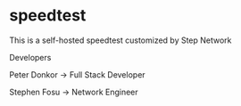 # speedtest
This is a self-hosted speedtest customized by Step Network 

Developers

Peter Donkor -> Full Stack Developer

Stephen Fosu -> Network Engineer
